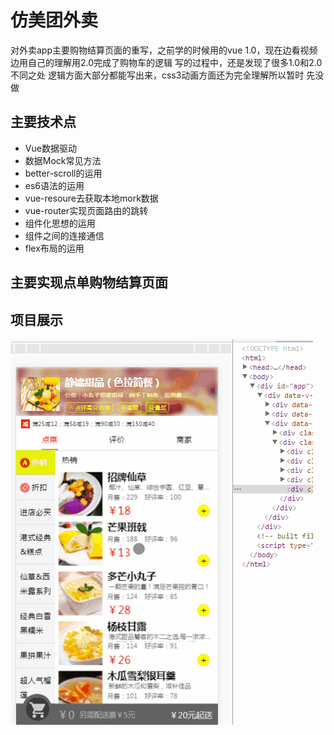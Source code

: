 # 仿美团外卖
对外卖app主要购物结算页面的重写，之前学的时候用的vue 1.0，现在边看视频边用自己的理解用2.0完成了购物车的逻辑
写的过程中，还是发现了很多1.0和2.0不同之处
逻辑方面大部分都能写出来，css3动画方面还为完全理解所以暂时 先没做
## 主要技术点
* Vue数据驱动
* 数据Mock常见方法
* better-scroll的运用
* es6语法的运用
* vue-resoure去获取本地mork数据
* vue-router实现页面路由的跳转
* 组件化思想的运用
* 组件之间的连接通信
* flex布局的运用
## 主要实现点单购物结算页面
## 项目展示
![loading](https://github.com/Sweet-kiss/goodshopcx/blob/master/static/shop.gif)
